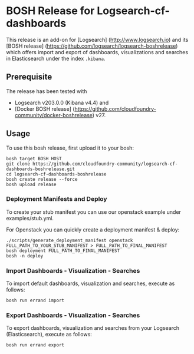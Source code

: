 # BOSH Release for Logsearch-cf-dashboards

This release is an add-on for [Logsearch] (http://www.logsearch.io) and its [BOSH release] (https://github.com/logsearch/logsearch-boshrelease) which offers import and export of dashboards, visualizations and searches in Elasticsearch under the index `.kibana`.

## Prerequisite

The release has been tested with
- Logsearch v203.0.0 (Kibana v4.4) and
- [Docker BOSH release] (https://github.com/cloudfoundry-community/docker-boshrelease) v27.

## Usage

To use this bosh release, first upload it to your bosh:

```
bosh target BOSH_HOST
git clone https://github.com/cloudfoundry-community/logsearch-cf-dashboards-boshrelease.git
cd logsearch-cf-dashboards-boshrelease
bosh create release --force
bosh upload release
```

### Deployment Manifests and Deploy

To create your stub manifest you can use our openstack example under examples/stub.yml.

For Openstack you can quickly create a deployment manifest & deploy:

```
./scripts/generate_deployment_manifest openstack FULL_PATH_TO_YOUR_STUB_MANIFEST > FULL_PATH_TO_FINAL_MANIFEST
bosh deployment FULL_PATH_TO_FINAL_MANIFEST
bosh -n deploy
```

### Import Dashboards - Visualization - Searches

To import default dashboards, visualization and searches, execute as follows:

```
bosh run errand import
```

### Export Dashboards - Visualization - Searches

To export dashboards, visualization and searches from your Logsearch (Elasticsearch), execute as follows:

```
bosh run errand export
```
